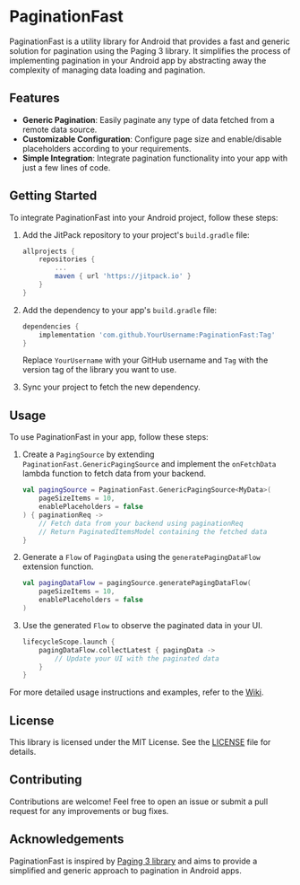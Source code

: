 # PaginationFast

PaginationFast is a utility library for Android that provides a fast and generic solution for pagination using the Paging 3 library. It simplifies the process of implementing pagination in your Android app by abstracting away the complexity of managing data loading and pagination.

## Features

- **Generic Pagination**: Easily paginate any type of data fetched from a remote data source.
- **Customizable Configuration**: Configure page size and enable/disable placeholders according to your requirements.
- **Simple Integration**: Integrate pagination functionality into your app with just a few lines of code.

## Getting Started

To integrate PaginationFast into your Android project, follow these steps:

1. Add the JitPack repository to your project's `build.gradle` file:

    ```groovy
    allprojects {
        repositories {
            ...
            maven { url 'https://jitpack.io' }
        }
    }
    ```

2. Add the dependency to your app's `build.gradle` file:

    ```groovy
    dependencies {
        implementation 'com.github.YourUsername:PaginationFast:Tag'
    }
    ```

   Replace `YourUsername` with your GitHub username and `Tag` with the version tag of the library you want to use.

3. Sync your project to fetch the new dependency.

## Usage

To use PaginationFast in your app, follow these steps:

1. Create a `PagingSource` by extending `PaginationFast.GenericPagingSource` and implement the `onFetchData` lambda function to fetch data from your backend.

    ```kotlin
    val pagingSource = PaginationFast.GenericPagingSource<MyData>(
        pageSizeItems = 10,
        enablePlaceholders = false
    ) { paginationReq ->
        // Fetch data from your backend using paginationReq
        // Return PaginatedItemsModel containing the fetched data
    }
    ```

2. Generate a `Flow` of `PagingData` using the `generatePagingDataFlow` extension function.

    ```kotlin
    val pagingDataFlow = pagingSource.generatePagingDataFlow(
        pageSizeItems = 10,
        enablePlaceholders = false
    )
    ```

3. Use the generated `Flow` to observe the paginated data in your UI.

    ```kotlin
    lifecycleScope.launch {
        pagingDataFlow.collectLatest { pagingData ->
            // Update your UI with the paginated data
        }
    }
    ```

For more detailed usage instructions and examples, refer to the [Wiki](https://github.com/joaoeudes7/PaginationFast/wiki).

## License

This library is licensed under the MIT License. See the [LICENSE](LICENSE) file for details.

## Contributing

Contributions are welcome! Feel free to open an issue or submit a pull request for any improvements or bug fixes.

## Acknowledgements

PaginationFast is inspired by [Paging 3 library](https://developer.android.com/topic/libraries/architecture/paging/v3-overview) and aims to provide a simplified and generic approach to pagination in Android apps.
